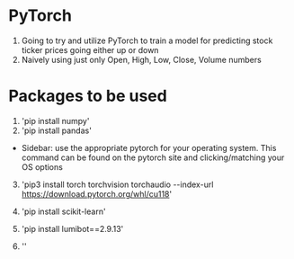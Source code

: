 # PyTorch 

1) Going to try and utilize PyTorch to train a model for predicting stock ticker prices going either up or down
2) Naively using just only Open, High, Low, Close, Volume numbers 


# Packages to be used 
1) 'pip install numpy'
2) 'pip install pandas'
- Sidebar: use the appropriate pytorch for your operating system. This command can be found on the pytorch site and clicking/matching your OS options
3) 'pip3 install torch torchvision torchaudio --index-url https://download.pytorch.org/whl/cu118'
4) 'pip install scikit-learn'

5) 'pip install lumibot==2.9.13'
6) ''